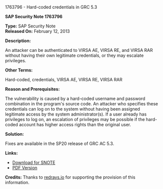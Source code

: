 1763796 - Hard-coded credentials in GRC 5.3

**SAP Security Note 1763796**

**Type:** SAP Security Note  
**Released On:** February 12, 2013

**Description:**

An attacker can be authenticated to VIRSA AE, VIRSA RE, and VIRSA RAR without having their own legitimate credentials, or they may escalate privileges.

**Other Terms:**

Hard-coded, credentials, VIRSA AE, VIRSA RE, VIRSA RAR

**Reason and Prerequisites:**

The vulnerability is caused by a hard-coded username and password combination in the program's source code. An attacker who specifies these credentials can log on to the system without having been assigned legitimate access by the system administrator(s). If a user already has privileges to log on, an escalation of privileges may be possible if the hard-coded account has higher access rights than the original user.

**Solution:**

Fixes are available in the SP20 release of GRC AC 5.3.

**Links:**

- [Download for SNOTE](https://notesdownloads.sap.com/note/0040000017502592017)
- [PDF Version](https://userapps.support.sap.com/sap/support/sfm/notes/print/0001763796?language=en-US&token=3A989BE915CA09B26E199A2BB7FE410A)

**Credits:** Thanks to [redrays.io](https://redrays.io) for supporting the provision of this information.